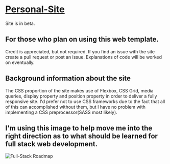 # [Personal-Site](https://personalsiteharris.netlify.com/)
Site is in beta.


 ## For those who plan on using this web template.
Credit is appreciated, but not required. If you find an issue with the site create a pull request or post an issue. Explanations of code will be worked on eventually.


## Background information about the site
 The CSS proportion of the site makes use of Flexbox, CSS Grid, media queries, display property and position property in order to deliver a fully responsive site. I'd prefer not to use CSS frameworks due to the fact that all of this can accomplished without them, but I have no problem with implementing a CSS preprocessor(SASS most likely).


## I'm using this image to help move me into the right direction as to what should be learned for full stack web development.
![Full-Stack Roadmap](https://www.freecodecamp.org/news/content/images/2019/06/2019-roadmap-0-1.png)
